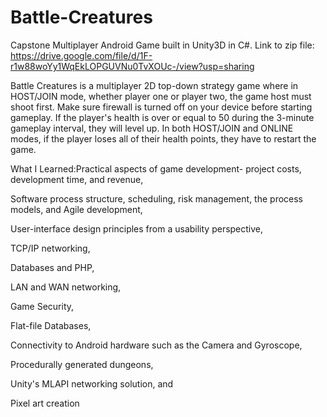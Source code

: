 # Battle-Creatures
Capstone Multiplayer Android Game built in Unity3D in C#.
Link to zip file: https://drive.google.com/file/d/1F-r1w88woYy1WqEkLOPGUVNu0TvXOUc-/view?usp=sharing

Battle Creatures is a multiplayer 2D top-down strategy game where in HOST/JOIN mode, whether player one or player two, the game host must shoot first. Make sure firewall is turned off on your device before starting gameplay. If the player's health is over or equal to 50 during the 3-minute gameplay interval, they will level up. In both HOST/JOIN and ONLINE modes, if the player loses all of their health points, they have to restart the game. 

What I Learned:Practical aspects of game development- project costs, development time, and revenue, 

Software process structure, scheduling, risk management, the process models, and Agile development, 

User-interface design principles from a usability perspective, 

TCP/IP networking, 

Databases and PHP,

LAN and WAN networking,

Game Security,

Flat-file Databases,

Connectivity to Android hardware such as the Camera and Gyroscope, 

Procedurally generated dungeons, 

Unity's MLAPI networking solution, and

Pixel art creation
